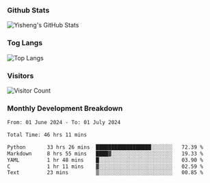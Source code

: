 ### Github Stats
![Yisheng's GitHub Stats](https://github-readme-stats-9qabuvhk1-gongyisheng.vercel.app/api?username=gongyisheng&count_private=true&show_icons=true)
### Tog Langs
![Top Langs](https://github-readme-stats-9qabuvhk1-gongyisheng.vercel.app/api/top-langs/?username=gongyisheng&layout=compact)
### Visitors
![Visitor Count](https://profile-counter.glitch.me/gongyisheng/count.svg)
### Monthly Development Breakdown
<!--START_SECTION:waka-->

```txt
From: 01 June 2024 - To: 01 July 2024

Total Time: 46 hrs 11 mins

Python       33 hrs 26 mins  ██████████████████░░░░░░░   72.39 %
Markdown     8 hrs 55 mins   ████▓░░░░░░░░░░░░░░░░░░░░   19.33 %
YAML         1 hr 48 mins    █░░░░░░░░░░░░░░░░░░░░░░░░   03.90 %
C            1 hr 11 mins    ▓░░░░░░░░░░░░░░░░░░░░░░░░   02.59 %
Text         23 mins         ▒░░░░░░░░░░░░░░░░░░░░░░░░   00.85 %
```

<!--END_SECTION:waka-->
